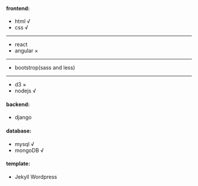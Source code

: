 #### frontend: 
 * html               √    
 * css                √     <br />
 ---
 * react   
 * angular            ×
 ---  
 * bootstrop(sass and less)
 ---   
 * d3                 ×
 * nodejs             √              

#### backend: 
 * django

#### database:
 * mysql              √
 * mongoDB            √

#### template: 
 * Jekyll Wordpress
